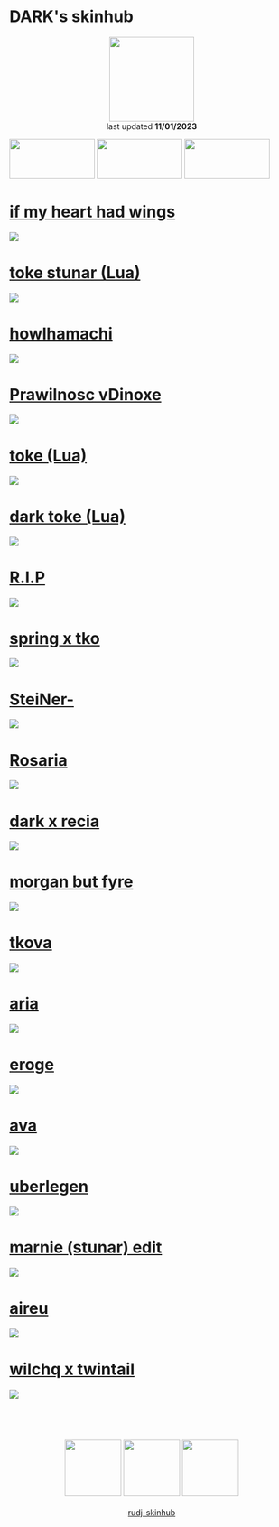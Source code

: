 # DARK's skinhub
<p align="center">
<a href="https://osu.ppy.sh/users/5240155">
  <img src="https://a.ppy.sh/5240155"  
       width="150"
       height="150"></a>
<br>
last updated <b>11/01/2023</b>
</p>

<a href="https://www.youtube.com/watch?v=kbbgypvGPgM">
<img src="https://i.imgur.com/uDyKiLi.png"
       width="151" 
       height="70"/></a>

<a href="https://sites.google.com/view/osu-skins-br/dark">
<img src="https://i.imgur.com/WPSNbSx.png"
       width="151" 
       height="70"/></a>

<a href="https://github.com/rudj-skinhub/woal/blob/tyfh/aeshub.md">
<img src="https://i.imgur.com/nnkLwEo.png" 
       width="151" 
       height="70"/></a>

# [if my heart had wings](https://github.com/rudj-skinhub/woal/raw/tyfh/dark/if%20my%20heart%20had%20wings.osk)
[![](https://i.imgur.com/8nlceaX.png)](https://github.com/rudj-skinhub/woal/raw/tyfh/dark/if%20my%20heart%20had%20wings.osk)

# [toke stunar (Lua)](https://github.com/rudj-skinhub/woal/raw/tyfh/dark/-%20%2B%20toke%20stunar.osk)
[![](https://i.imgur.com/bOilDwJ.png)](https://github.com/rudj-skinhub/woal/raw/tyfh/dark/-%20%2B%20toke%20stunar.osk)

# [howlhamachi](https://github.com/rudj-skinhub/woal/raw/tyfh/dark/howl.osk)
[![](https://i.imgur.com/ARFxpZD.png)](https://github.com/rudj-skinhub/woal/raw/tyfh/dark/howl.osk)

# [Prawilnosc vDinoxe](https://github.com/rudj-skinhub/woal/raw/tyfh/dark/Prawilnosc_vDinoxe.osk)
[![](https://i.imgur.com/zXe9Za2.png)](https://github.com/rudj-skinhub/woal/raw/tyfh/dark/Prawilnosc_vDinoxe.osk)

# [toke (Lua)](https://github.com/rudj-skinhub/woal/raw/tyfh/dark/-%20%2B%20toke.osk)
[![](https://i.imgur.com/rX8Q4Ld.png)](https://github.com/rudj-skinhub/woal/raw/tyfh/dark/-%20%2B%20toke.osk)

# [dark toke (Lua)](https://github.com/rudj-skinhub/woal/raw/tyfh/dark/-%20%2B%20dark%20toke.osk)
[![](https://i.imgur.com/m5qZuke.png)](https://github.com/rudj-skinhub/woal/raw/tyfh/dark/-%20%2B%20dark%20toke.osk)

# [R.I.P](https://github.com/rudj-skinhub/woal/raw/tyfh/dark/R.I.P.osk)
[![](https://i.imgur.com/ny3dOwg.png)](https://github.com/rudj-skinhub/woal/raw/tyfh/dark/R.I.P.osk)

# [spring x tko](https://github.com/rudj-skinhub/woal/raw/tyfh/dark/-%20spring%20x%20tko.osk)
[![](https://i.imgur.com/3SjxXZh.png)](https://github.com/rudj-skinhub/woal/raw/tyfh/dark/-%20spring%20x%20tko.osk)

# [SteiNer-](https://github.com/rudj-skinhub/woal/raw/tyfh/dark/SteiNer-.osk)
[![](https://i.imgur.com/VuYnzF8.png)](https://github.com/rudj-skinhub/woal/raw/tyfh/dark/SteiNer-.osk)

# [Rosaria](https://github.com/rudj-skinhub/woal/raw/tyfh/dark/Rosaria.osk)
[![](https://i.imgur.com/AS0hNxC.png)](https://github.com/rudj-skinhub/woal/raw/tyfh/dark/Rosaria.osk)

# [dark x recia](https://github.com/rudj-skinhub/woal/raw/tyfh/dark/-%20%2B%20dark%20x%20recia.osk)
[![](https://i.imgur.com/1eYxURh.png)](https://github.com/rudj-skinhub/woal/raw/tyfh/dark/-%20%2B%20dark%20x%20recia.osk)

# [morgan but fyre](https://github.com/rudj-skinhub/woal/raw/tyfh/dark/morgan_but_fyre.osk)
[![](https://i.imgur.com/5eYnpx1.png)](https://github.com/rudj-skinhub/woal/raw/tyfh/dark/morgan_but_fyre.osk)

# [tkova](https://github.com/rudj-skinhub/woal/raw/tyfh/dark/h8qw06.osk)
[![](https://i.imgur.com/i8p7yQs.png)](https://github.com/rudj-skinhub/woal/raw/tyfh/dark/h8qw06.osk)

# [aria](https://github.com/rudj-skinhub/woal/raw/tyfh/dark/-%20%2B%20aria.osk)
[![](https://i.imgur.com/hx3KmH6.png)](https://github.com/rudj-skinhub/woal/raw/tyfh/dark/-%20%2B%20aria.osk)

# [eroge](https://github.com/rudj-skinhub/woal/raw/tyfh/dark/eroge.osk)
[![](https://i.imgur.com/RCoDiGh.png)](https://github.com/rudj-skinhub/woal/raw/tyfh/dark/eroge.osk)

# [ava](https://github.com/rudj-skinhub/woal/raw/tyfh/dark/%2B%20ava%20v1.osk)
[![](https://i.imgur.com/J7qPYCz.png)](https://github.com/rudj-skinhub/woal/raw/tyfh/dark/%2B%20ava%20v1.osk)

# [uberlegen](https://github.com/rudj-skinhub/woal/raw/tyfh/dark/Uberlegen_Skin_beta9.osk)
[![](https://i.imgur.com/vgDrllN.png)](https://github.com/rudj-skinhub/woal/raw/tyfh/dark/Uberlegen_Skin_beta9.osk)

# [marnie (stunar) edit](https://github.com/rudj-skinhub/woal/raw/tyfh/dark/marnie%20(stunar)%20edit.osk)
[![](https://i.imgur.com/qO20WhO.png)](https://github.com/rudj-skinhub/woal/raw/tyfh/dark/marnie%20(stunar)%20edit.osk)

# [aireu](https://github.com/rudj-skinhub/woal/raw/tyfh/dark/-_Aireu.osk)
[![](https://i.imgur.com/LUv0xa7.png)](https://github.com/rudj-skinhub/woal/raw/tyfh/dark/-_Aireu.osk)

# [wilchq x twintail](https://github.com/rudj-skinhub/woal/raw/tyfh/dark/wilchq%20edit.osk)
[![](https://i.imgur.com/ZFmETSM.png)](https://github.com/rudj-skinhub/woal/raw/tyfh/dark/wilchq%20edit.osk)

#
<p align="center">
  <br></br>
  <a href="https://www.twitch.tv/darkosu_">
  <img src="https://i.imgur.com/HM030lk.png" 
       width="100" 
       height="100"></a>
  <a href="https://www.youtube.com/channel/UC9MljNLpwSJw5MureE5sU5Q">
  <img src="https://i.imgur.com/YWbDUUy.png"  
       width="100" 
       height="100"></a>
  <a href="https://twitter.com/fvrsty">
  <img src="https://i.imgur.com/PUQ5uWf.png" 
       width="100" 
       height="100"></a>
  <br></br>
  <a href="README.md">rudj-skinhub</a>
 </p>
